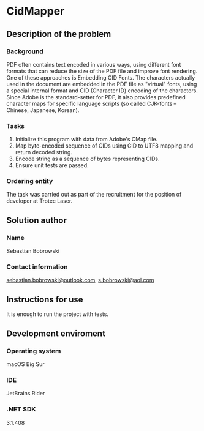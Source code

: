 # CidMapper
## Description of the problem
### Background 
PDF often contains text encoded in various ways, using different font formats that can reduce the size of the PDF file and improve font rendering. One of these approaches is Embedding CID Fonts. The characters actually used in the document are embedded in the PDF file as "virtual" fonts, using a special internal format and CID (Character ID) encoding of the characters.
Since Adobe is the standard-setter for PDF, it also provides predefined character maps for specific language scripts (so called CJK-fonts – Chinese, Japanese, Korean).
### Tasks
1. Initialize this program with data from Adobe's CMap file.
2. Map byte-encoded sequence of CIDs using CID to UTF8 mapping and return decoded string.
3. Encode string as a sequence of bytes representing CIDs.
4. Ensure unit tests are passed.
### Ordering entity
The task was carried out as part of the recruitment for the position of developer at Trotec Laser.
## Solution author
### Name
Sebastian Bobrowski 
### Contact information
sebastian.bobrowski@outlook.com, s.bobrowski@aol.com
## Instructions for use
It is enough to run the project with tests.
## Development enviroment
### Operating system
macOS Big Sur
### IDE
JetBrains Rider
### .NET SDK
3.1.408


